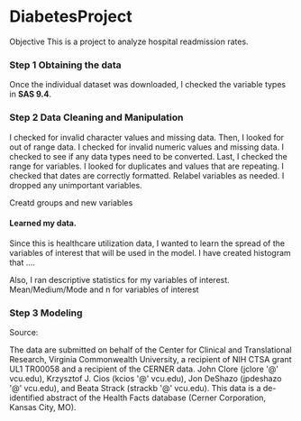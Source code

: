 # DiabetesProject

Objective
This is a project to analyze hospital readmission rates. 

### Step 1 Obtaining the data

Once the individual dataset was downloaded, I checked the variable types in **SAS 9.4**.
 
### Step 2 Data Cleaning and Manipulation 
 I checked for invalid character values and missing data. Then, I looked for out of range data. 
 I checked for invalid numeric values and missing data. I checked to see if any data types need to be converted. Last, I checked the range for variables. I looked for duplicates and values that are repeating. I checked that dates are correctly formatted. Relabel variables as needed. I dropped any unimportant variables. 

Creatd groups and new variables

#### Learned my data. 
Since this is healthcare utilization data, I wanted to learn the spread of the variables of interest that will be used in the model. 
I have created histogram that .... 

Also, I ran descriptive statistics for my variables of interest.
Mean/Medium/Mode and n for variables of interest 


### Step 3 Modeling 

Source:

The data are submitted on behalf of the Center for Clinical and Translational Research, Virginia Commonwealth University, a recipient of
NIH CTSA grant UL1 TR00058 and a recipient of the CERNER data. John Clore (jclore '@' vcu.edu), Krzysztof J. Cios (kcios '@' vcu.edu), 
Jon DeShazo (jpdeshazo '@' vcu.edu), and Beata Strack (strackb '@' vcu.edu). 
This data is a de-identified abstract of the Health Facts database (Cerner Corporation, Kansas City, MO).
